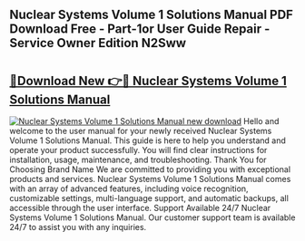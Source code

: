 ## Nuclear Systems Volume 1 Solutions Manual PDF Download Free - Part-1or User Guide Repair - Service Owner Edition N2Sww

# <h2><a href="http://cf24618.oget.top/?id=Nuclear+Systems+Volume+1+Solutions+Manual">🔗Download New 👉🔴 Nuclear Systems Volume 1 Solutions Manual</a></h2>

[![Nuclear Systems Volume 1 Solutions Manual new download](https://i.imgur.com/5g1atiW.png)](http://cf24618.oget.top/?id=Nuclear+Systems+Volume+1+Solutions+Manual)
Hello and welcome to the user manual for your newly received Nuclear Systems Volume 1 Solutions Manual. This guide is here to help you understand and operate your product successfully. You will find clear instructions for installation, usage, maintenance, and troubleshooting. Thank You for Choosing Brand Name We are committed to providing you with exceptional products and services. Nuclear Systems Volume 1 Solutions Manual comes with an array of advanced features, including voice recognition, customizable settings, multi-language support, and automatic backups, all accessible through the user interface. Support Available 24/7 Nuclear Systems Volume 1 Solutions Manual. Our customer support team is available 24/7 to assist you with any inquiries.
